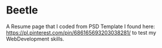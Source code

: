 # Beetle
A Resume page that I coded from PSD Template I found here: https://pl.pinterest.com/pin/686165693203038281/ to test my WebDevelopment skills.
